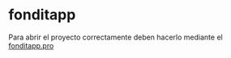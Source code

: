 # fonditapp

Para abrir el proyecto correctamente deben hacerlo mediante el [fonditapp.pro](https://github.com/paolovalerdi/fonditapp/blob/main/fonditapp.pro)
